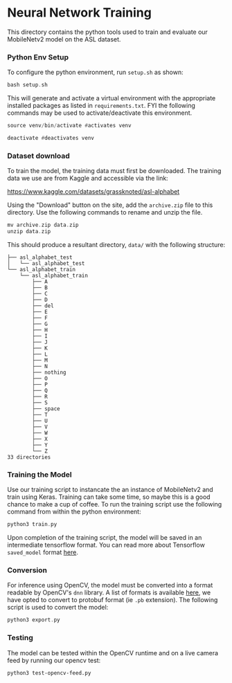 # Neural Network Training
This directory contains the python tools used to train and evaluate our MobileNetv2 model on the ASL dataset.

### Python Env Setup
To configure the python environment, run `setup.sh` as shown:

```asm
bash setup.sh
```

This will generate and activate a virtual environment with the appropriate installed packages as listed in `requirements.txt`. FYI the following commands may be used to activate/deactivate this environment.

```asm
source venv/bin/activate #activates venv

deactivate #deactivates venv
```

### Dataset download
To train the model, the training data must first be downloaded. The training data we use are from Kaggle and accessible via the link: 

https://www.kaggle.com/datasets/grassknoted/asl-alphabet

Using the "Download" button on the site, add the `archive.zip` file to this directory. Use the following commands to rename and unzip the file.

```asm
mv archive.zip data.zip 
unzip data.zip 
```

This should produce a resultant directory, `data/` with the following structure:

```
├── asl_alphabet_test
│   └── asl_alphabet_test
└── asl_alphabet_train
    └── asl_alphabet_train
        ├── A
        ├── B
        ├── C
        ├── D
        ├── del
        ├── E
        ├── F
        ├── G
        ├── H
        ├── I
        ├── J
        ├── K
        ├── L
        ├── M
        ├── N
        ├── nothing
        ├── O
        ├── P
        ├── Q
        ├── R
        ├── S
        ├── space
        ├── T
        ├── U
        ├── V
        ├── W
        ├── X
        ├── Y
        └── Z
33 directories
```
### Training the Model
Use our training script to instancate the an instance of MobileNetv2 and train using Keras. Training can take some time, so maybe this is a good chance to make a cup of coffee. To run the training script use the following command from within the python environment:

```asm
python3 train.py 
```

Upon completion of the training script, the model will be saved in an intermediate tensorflow format. You can read more about Tensorflow `saved_model` format [here](https://www.tensorflow.org/guide/saved_model). 

### Conversion
For inference using OpenCV, the model must be converted into a format readable by OpenCV's `dnn` library. A list of formats is available [here](), we have opted to convert to protobuf format (ie `.pb` extension). The following script is used to convert the model:

```asm
python3 export.py
```

### Testing

The model can be tested within the OpenCV runtime and on a live camera feed by running our opencv test:
```
python3 test-opencv-feed.py
```
